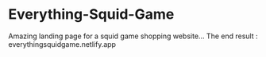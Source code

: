 # Everything-Squid-Game
Amazing landing page for a squid game shopping website... The end result :      everythingsquidgame.netlify.app
